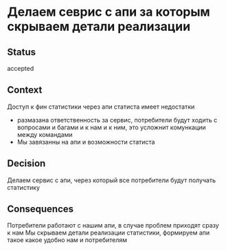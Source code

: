 # Делаем севрис с апи за которым скрываем детали реализации

## Status

accepted

## Context

Доступ к фин статистики через апи статиста имеет недостатки 
 - размазана ответственность за сервис, потребители будут ходить с вопросами и багами 
   и к нам и к ним, это усложнит комункации между командами
 - Мы завязанны на апи и возможности статиста

## Decision

Делаем сервис с апи, через который все потребители будут получать статистику 

## Consequences

Потребители работают с нашим апи, в случае проблем приходят сразу к нам
Мы скрываем детали реализации статистики, формируем апи такое какое удобно нам и потребителям
